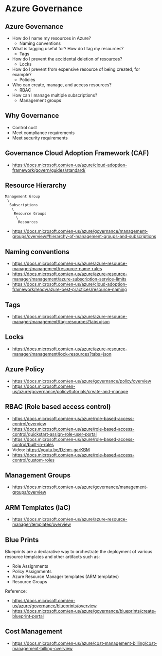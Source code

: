 # Azure Governance

## Azure Governance

- How do I name my resources in Azure?
  - Naming conventions
- What is tagging useful for? How do I tag my resources?
  - Tags
- How do I prevent the accidental deletion of resources? 
  - Locks
- How do I prevent from expensive resource of being created, for example?
  - Policies
- Who can create, manage, and access resources?
  - RBAC
- How can I manage multiple subscriptions?
  - Management groups

## Why Governance

- Control cost
- Meet compliance requirements
- Meet security requirements

## Governance Cloud Adoption Framework (CAF)

- https://docs.microsoft.com/en-us/azure/cloud-adoption-framework/govern/guides/standard/

## Resource Hierarchy

```text
Management Group
 \
  Subscriptions
   \
    Resource Groups
     \
      Resources
```

- https://docs.microsoft.com/en-us/azure/governance/management-groups/overview#hierarchy-of-management-groups-and-subscriptions

## Naming conventions

- https://docs.microsoft.com/en-us/azure/azure-resource-manager/management/resource-name-rules
- https://docs.microsoft.com/en-us/azure/azure-resource-manager/management/azure-subscription-service-limits
- https://docs.microsoft.com/en-us/azure/cloud-adoption-framework/ready/azure-best-practices/resource-naming

## Tags

- https://docs.microsoft.com/en-us/azure/azure-resource-manager/management/tag-resources?tabs=json

## Locks

- https://docs.microsoft.com/en-us/azure/azure-resource-manager/management/lock-resources?tabs=json

## Azure Policy

- https://docs.microsoft.com/en-us/azure/governance/policy/overview
- https://docs.microsoft.com/en-us/azure/governance/policy/tutorials/create-and-manage

## RBAC (Role based access control)

- https://docs.microsoft.com/en-us/azure/role-based-access-control/overview
- https://docs.microsoft.com/en-us/azure/role-based-access-control/quickstart-assign-role-user-portal
- https://docs.microsoft.com/en-us/azure/role-based-access-control/built-in-roles
- Video: https://youtu.be/Dzhm-garKBM
- https://docs.microsoft.com/en-us/azure/role-based-access-control/custom-roles

## Management Groups

- https://docs.microsoft.com/en-us/azure/governance/management-groups/overview

## ARM Templates (IaC)

- https://docs.microsoft.com/en-us/azure/azure-resource-manager/templates/overview

## Blue Prints

Blueprints are a declarative way to orchestrate the deployment of various resource templates and other artifacts such as:

- Role Assignments
- Policy Assignments
- Azure Resource Manager templates (ARM templates)
- Resource Groups

Reference:
- https://docs.microsoft.com/en-us/azure/governance/blueprints/overview
- https://docs.microsoft.com/en-us/azure/governance/blueprints/create-blueprint-portal


## Cost Management

- https://docs.microsoft.com/en-us/azure/cost-management-billing/cost-management-billing-overview

